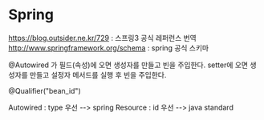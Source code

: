 # Spring
https://blog.outsider.ne.kr/729 : 스프링3 공식 레퍼런스 번역
http://www.springframework.org/schema : spring 공식 스키마

@Autowired 가 필드(속성)에 오면 생성자를 만들고 빈을 주입한다.
setter에 오면 생성자를 만들고 설정자 메서드를 실행 후 빈을 주입한다.

@Qualifier("bean_id")

Autowired : type 우선 --> spring
Resource : id 우선 --> java standard

